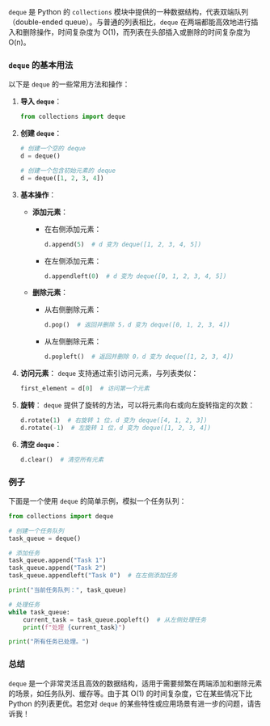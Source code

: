 `deque` 是 Python 的 `collections` 模块中提供的一种数据结构，代表双端队列（double-ended queue）。与普通的列表相比，`deque` 在两端都能高效地进行插入和删除操作，时间复杂度为 O(1)，而列表在头部插入或删除的时间复杂度为 O(n)。

### `deque` 的基本用法

以下是 `deque` 的一些常用方法和操作：

1. **导入 `deque`**：
   ```python
   from collections import deque
   ```

2. **创建 `deque`**：
   ```python
   # 创建一个空的 deque
   d = deque()

   # 创建一个包含初始元素的 deque
   d = deque([1, 2, 3, 4])
   ```

3. **基本操作**：
   - **添加元素**：
     - 在右侧添加元素：
       ```python
       d.append(5)  # d 变为 deque([1, 2, 3, 4, 5])
       ```
     - 在左侧添加元素：
       ```python
       d.appendleft(0)  # d 变为 deque([0, 1, 2, 3, 4, 5])
       ```

   - **删除元素**：
     - 从右侧删除元素：
       ```python
       d.pop()  # 返回并删除 5，d 变为 deque([0, 1, 2, 3, 4])
       ```
     - 从左侧删除元素：
       ```python
       d.popleft()  # 返回并删除 0，d 变为 deque([1, 2, 3, 4])
       ```

4. **访问元素**：
   `deque` 支持通过索引访问元素，与列表类似：
   ```python
   first_element = d[0]  # 访问第一个元素
   ```

5. **旋转**：
   `deque` 提供了旋转的方法，可以将元素向右或向左旋转指定的次数：
   ```python
   d.rotate(1)  # 右旋转 1 位，d 变为 deque([4, 1, 2, 3])
   d.rotate(-1)  # 左旋转 1 位，d 变为 deque([1, 2, 3, 4])
   ```

6. **清空 `deque`**：
   ```python
   d.clear()  # 清空所有元素
   ```

### 例子

下面是一个使用 `deque` 的简单示例，模拟一个任务队列：

```python
from collections import deque

# 创建一个任务队列
task_queue = deque()

# 添加任务
task_queue.append("Task 1")
task_queue.append("Task 2")
task_queue.appendleft("Task 0")  # 在左侧添加任务

print("当前任务队列：", task_queue)

# 处理任务
while task_queue:
    current_task = task_queue.popleft()  # 从左侧处理任务
    print(f"处理 {current_task}")

print("所有任务已处理。")
```

### 总结

`deque` 是一个非常灵活且高效的数据结构，适用于需要频繁在两端添加和删除元素的场景，如任务队列、缓存等。由于其 O(1) 的时间复杂度，它在某些情况下比 Python 的列表更优。若您对 `deque` 的某些特性或应用场景有进一步的问题，请告诉我！
<!--stackedit_data:
eyJoaXN0b3J5IjpbMTA5ODQwNzY0MF19
-->
